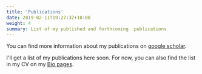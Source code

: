 ```yaml
---
title: 'Publications'
date: 2019-02-11T19:27:37+10:00
weight: 4
summary: List of my published and forthcoming  publications
---
```


You can find more information about my publications on [google
scholar](https://scholar.google.com/citations?user=V4g5F6wAAAAJ&hl=en&oi=ao).

I'll get a list of my publications here soon. For now, you can also
find the list in my CV on my [Bio pages](/bio/).